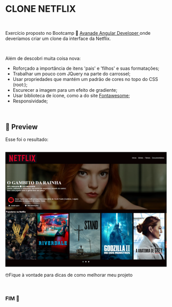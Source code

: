 <h1> CLONE NETFLIX </h1>
<br>
<p>Exercício proposto no Bootcamp &#128279; <a href="https://web.digitalinnovation.one/track/avanade-angular-developerAvanade"> Avanade Angular Developer </a> onde deveríamos criar um clone da interface da Netflix.</p>
<br>
<p>Além de descobri muita coisa nova:</p>
<ul>
    <li>Roforçado a importância de itens 'pais' e 'filhos' e suas formatações;</li>
    <li>Trabalhar um pouco com JQuery na parte do carrossel;</li>
    <li>Usar propriedades que mantém um padrão de cores no topo do CSS (root:);</li>
    <li>Escurecer a imagem para um efeito de gradiente;</li>
    <li>Usar biblioteca de ícone, como a do site <a href="https://kit.fontawesome.com">Fontawesome</a>;</li>
    <li>Responsividade;</li>
</ul>
<br>
<h2>&#128270; Preview </h2>  
<p> Esse foi o resultado:  </p>
<br>
<img src="https://github.com/karinafukuda/imagens_projetos/blob/main/pagina-final.png">
<br>
<p> &#129299;Fique à vontade para dicas de como melhorar meu projeto</p>
<br>
<h3>FIM &#127811;</h3>



